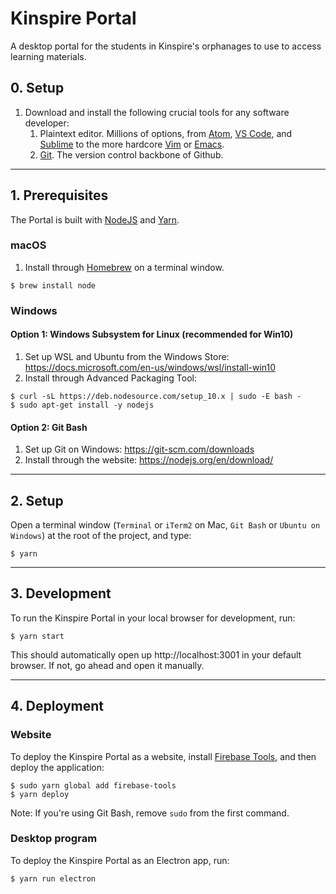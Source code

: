 # Kinspire Portal
A desktop portal for the students in Kinspire's orphanages to use to access learning materials.

## 0. Setup

1. Download and install the following crucial tools for any software developer:
    1. Plaintext editor. Millions of options, from [Atom](https://atom.io), [VS Code](https://code.visualstudio.com/), and [Sublime](https://www.sublimetext.com/) to the more hardcore [Vim](https://www.vim.org/) or [Emacs](https://www.gnu.org/software/emacs/).
    2. [Git](https://git-scm.com/). The version control backbone of Github.

---

## 1. Prerequisites

The Portal is built with [NodeJS](https://nodejs.org) and [Yarn](https://yarnpkg.com/en/).

### macOS
1. Install through [Homebrew](https://brew.sh) on a terminal window.

```
$ brew install node
```

### Windows

#### Option 1: Windows Subsystem for Linux (recommended for Win10)
1. Set up WSL and Ubuntu from the Windows Store: https://docs.microsoft.com/en-us/windows/wsl/install-win10
2. Install through Advanced Packaging Tool:
```
$ curl -sL https://deb.nodesource.com/setup_10.x | sudo -E bash -
$ sudo apt-get install -y nodejs
```

#### Option 2: Git Bash
1. Set up Git on Windows: https://git-scm.com/downloads
2. Install through the website: https://nodejs.org/en/download/

---

## 2. Setup

Open a terminal window (`Terminal` or `iTerm2` on Mac, `Git Bash` or `Ubuntu on Windows`) at the root of the project, and type:

```
$ yarn
```

---

## 3. Development
To run the Kinspire Portal in your local browser for development, run:
```
$ yarn start
```

This should automatically open up http://localhost:3001 in your default browser. If not, go ahead and open it manually.

---

## 4. Deployment

### Website
To deploy the Kinspire Portal as a website, install [Firebase Tools](https://npmjs.com/package/firebase-tools), and then deploy the application:
```
$ sudo yarn global add firebase-tools
$ yarn deploy
```

Note: If you're using Git Bash, remove `sudo` from the first command.

### Desktop program
To deploy the Kinspire Portal as an Electron app, run:
```
$ yarn run electron
```
